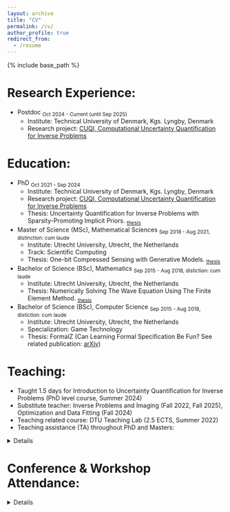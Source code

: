 ```yaml
---
layout: archive
title: "CV"
permalink: /cv/
author_profile: true
redirect_from:
  - /resume
---
```


{% include base_path %}

Research Experience:
======
- Postdoc <sub>Oct 2024 - Current (until Sep 2025)</sub>
  - Institute: Technical University of Denmark, Kgs. Lyngby, Denmark
  - Research project: [CUQI, Computational Uncertainty Quantification for Inverse Problems](https://sites.dtu.dk/cuqi) 

Education:
======
- PhD <sub>Oct 2021 - Sep 2024</sub>
  - Institute: Technical University of Denmark, Kgs. Lyngby, Denmark
  - Research project: [CUQI, Computational Uncertainty Quantification for Inverse Problems](https://sites.dtu.dk/cuqi) 
  - Thesis: Uncertainty Quantification for Inverse Problems with Sparsity-Promoting Implicit Priors. <sub>[thesis](https://orbit.dtu.dk/files/390213132/phd_thesis_JMEV.pdf)</sub>
- Master of Science (MSc), Mathematical Sciences <sub>Sep 2018 - Aug 2021, distinction: cum laude</sub>
  - Institute: Utrecht University, Utrecht, the Netherlands
  - Track: Scientific Computing
  - Thesis: One-bit Compressed Sensing with Generative Models. <sub>[thesis](https://studenttheses.uu.nl/bitstream/handle/20.500.12932/41296/Master_thesis_Jasper_Everink.pdf)</sub>
- Bachelor of Science (BSc), Mathematics <sub>Sep 2015 - Aug 2018, distiction: cum laude</sub>
  - Institute: Utrecht University, Utrecht, the Netherlands
  - Thesis: Numerically Solving The Wave Equation Using The Finite Element Method. <sub>[thesis](https://studenttheses.uu.nl/bitstream/handle/20.500.12932/29861/thesis.pdf)</sub>
- Bachelor of Science (BSc), Computer Science <sub>Sep 2015 - Aug 2018, distiction: cum laude</sub>
  - Institute: Utrecht University, Utrecht, the Netherlands
  - Specialization: Game Technology
  - Thesis: FormalZ (Can Learning Formal Specification Be Fun? See related publication: [arXiv](https://arxiv.org/abs/1903.00334))

Teaching:
======
- Taught 1.5 days for Introduction to Uncertainty Quantification for Inverse Problems (PhD level course, Summer 2024)
- Substitute teacher: Inverse Problems and Imaging (Fall 2022, Fall 2025), Optimization and Data Fitting (Fall 2024)
- Teaching related course: DTU Teaching Lab (2.5 ECTS, Summer 2022)
- Teaching assistance (TA) throughout PhD and Masters: 
<details><small>
  <pre>
  - During PhD at the Technical University of Denmark:
    - Mathematical Software Programming (Fall 2022, Fall 2023) 
    - Optimization and Data Fitting (Fall 2022)
  - During Masters at Utrecht University:
    - Numerical Mathematics (Fall 2018, Fall 2019, Fall 2020)
    - Calculus and Linear Algebra 1 & 2 (Fall 2020)
    - Stochastic Processes (Spring 2020)
  </pre></small>
</details>

Conference & Workshop Attendance:
======
<details>
    <small><pre>
    - 2025:
      - Conference Talk: Joint Statistical Meetings (JSM, USA)
      - Conference Talk: SSVM (UK)
    - 2024:
      - Conference Talk: Inverse Days (Finland)
      - Workshop Talk: Uncertainty Quantification for Inverse Problems and Imaging (UQIPI24, United Kingdom)
      - Conference Talk: SIAM Conference on Uncertainty Quantification (UQ24, Italy)
    - 2023:
      - Conference Talk: Inverse Days (Finland)
      - Poster: Computational Mathematics for Data Science (CMDS, Denmark)
      - Conference Talk: Applied Inverse Problems (AIP23, Germany)
      - Conference Talk: SIAM Conference on Computational Science and Engineering (CSE23, Netherlands)
    - 2022:
      - Short Talk: Inverse Days (Finland)
      - Workshop Talk: Imaging with Uncertainty Quantification (IUQ22, Denmark)
      - Conference Talk: SIAM Conference on Imaging Science (IS22, virtual)
    </pre></small>
</details>